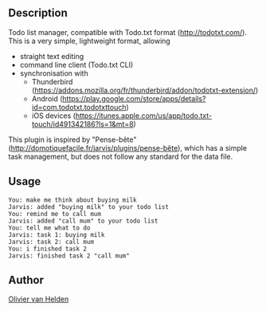 <!---
IMPORTANT
=========
This README.md is displayed in the WebStore as well as within Jarvis app
Please do not change the structure of this file
Fill-in Description, Usage & Author sections
Make sure to rename the [en] folder into the language code your plugin is written in (ex: fr, es, de, it...)
For multi-language plugin:
- clone the language directory and translate commands/functions.sh
- optionally write the Description / Usage sections in several languages
-->
## Description
Todo list manager, compatible with Todo.txt format (http://todotxt.com/). This is a very simple, lightweight format, allowing 
- straight text editing
- command line client (Todo.txt CLI)
- synchronisation with 
  - Thunderbird (https://addons.mozilla.org/fr/thunderbird/addon/todotxt-extension/)
  - Android (https://play.google.com/store/apps/details?id=com.todotxt.todotxttouch)
  - iOS devices (https://itunes.apple.com/us/app/todo.txt-touch/id491342186?ls=1&mt=8)

This plugin is inspired by "Pense-bête" (http://domotiquefacile.fr/jarvis/plugins/pense-bête), which has a simple task management, but does not follow any standard for the data file.

## Usage
```
You: make me think about buying milk
Jarvis: added "buying milk" to your todo list
You: remind me to call mum
Jarvis: added "call mum" to your todo list
You: tell me what to do
Jarvis: task 1: buying milk
Jarvis: task 2: call mum
You: i finished task 2
Jarvis: finished task 2 "call mum"
```

## Author
[Olivier van Helden](https://magiiic.media)
